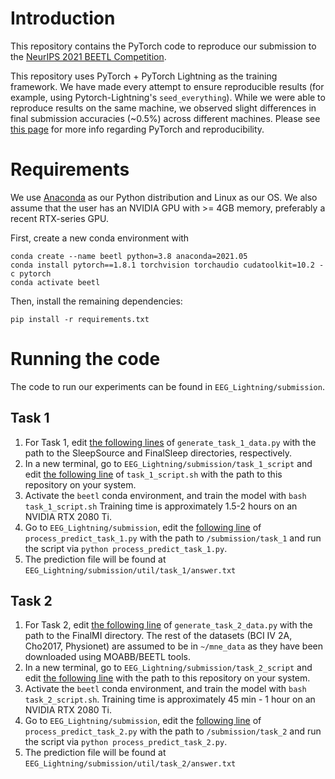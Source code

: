 
# Introduction
This repository contains the PyTorch code to reproduce our submission to the [NeurIPS 2021 BEETL Competition](https://beetl.ai/). 

This repository uses PyTorch + PyTorch Lightning as the training framework. We have made every attempt to ensure reproducible results (for example, using Pytorch-Lightning's ```seed_everything```). While we were able to reproduce results on the same machine, we observed slight differences in final submission accuracies (~0.5%) across different machines. Please see [this page](https://pytorch.org/docs/stable/notes/randomness.html) for more info regarding PyTorch and reproducibility.

# Requirements

We use [Anaconda](https://www.anaconda.com/products/individual) as our Python distribution and Linux as our OS. We also assume that the user has an NVIDIA GPU with >= 4GB memory, preferably a recent RTX-series GPU. 

First, create a new conda environment with 
```
conda create --name beetl python=3.8 anaconda=2021.05
conda install pytorch==1.8.1 torchvision torchaudio cudatoolkit=10.2 -c pytorch
conda activate beetl
```
Then, install the remaining dependencies:
```
pip install -r requirements.txt
``` 

# Running the code

The code to run our experiments can be found in ```EEG_Lightning/submission```. 

## Task 1
1. For Task 1, edit [the following lines](https://github.com/mcd4874/NeurIPS_competition/blob/main/EEG_Lightning/submission/generate_task_1_data.py#L88-L90) of ```generate_task_1_data.py``` with the path to the SleepSource and FinalSleep directories, respectively.
2.  In a new terminal, go to ```EEG_Lightning/submission/task_1_script``` and edit [the following line](https://github.com/mcd4874/NeurIPS_competition/blob/main/EEG_Lightning/submission/task_1_script/task_1_script.sh#L8) of ```task_1_script.sh``` with the path to this repository on your system.
3. Activate the ```beetl``` conda environment, and train the model with ```bash task_1_script.sh``` Training time is approximately 1.5-2 hours on an NVIDIA RTX 2080 Ti.
4. Go to ```EEG_Lightning/submission```, edit the [following line](https://github.com/mcd4874/NeurIPS_competition/blob/main/EEG_Lightning/submission/process_predict_task_1.py#L26) of ```process_predict_task_1.py``` with the path to ```/submission/task_1``` and run the script via ```python process_predict_task_1.py```.
5. The prediction file will be found at ```EEG_Lightning/submission/util/task_1/answer.txt```

## Task 2
1. For Task 2, edit [the following line](https://github.com/mcd4874/NeurIPS_competition/blob/main/EEG_Lightning/submission/generate_task_2_data.py#L49) of ```generate_task_2_data.py``` with the path to the FinalMI directory. The rest of the datasets (BCI IV 2A, Cho2017, Physionet) are assumed to be in ```~/mne_data``` as they have been downloaded using MOABB/BEETL tools.
2. In a new terminal, go to ```EEG_Lightning/submission/task_2_script``` and edit [the following line](https://github.com/mcd4874/NeurIPS_competition/blob/main/EEG_Lightning/submission/task_2_script/task_2_script.sh#L8) with the path to this repository on your system.
3. Activate the ```beetl``` conda environment, and train the model with ```bash task_2_script.sh```. Training time is approximately 45 min - 1 hour on an NVIDIA RTX 2080 Ti. 
4. Go to ```EEG_Lightning/submission```, edit the [following line](https://github.com/mcd4874/NeurIPS_competition/blob/main/EEG_Lightning/submission/process_predict_task_2.py#L9) of ```process_predict_task_2.py``` with the path to ```/submission/task_2``` and run the script via ```python process_predict_task_2.py```.
5. The prediction file will be found at ```EEG_Lightning/submission/util/task_2/answer.txt```

